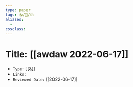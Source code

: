 ```yaml
---
type: paper
tags: 📥️/📜️/🩳
aliases:
  - 
cssclass: 
---
```




# Title: **[[awdaw 2022-06-17]]**
- `Type:` [[&]]
- `Links:`
- `Reviewed Date:` [[2022-06-17]]
